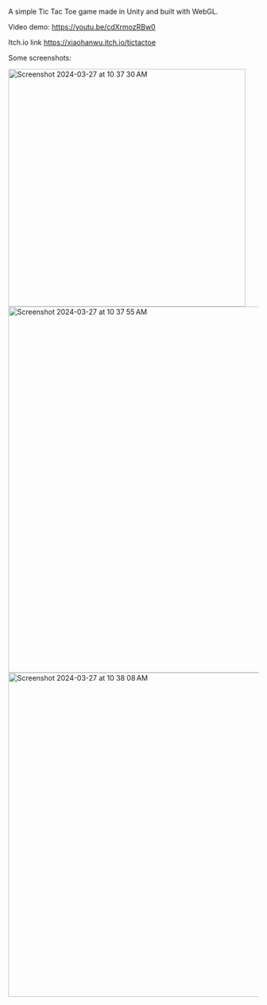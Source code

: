 A simple Tic Tac Toe game made in Unity and built with WebGL.

Video demo:
https://youtu.be/cdXrmozRBw0

Itch.io link https://xiaohanwu.itch.io/tictactoe

Some screenshots:

<img width="477" alt="Screenshot 2024-03-27 at 10 37 30 AM" src="https://github.com/xiaohanzai/TicTacToe/assets/30164085/b530f714-c7e5-40ef-b62d-cf724a25088d">
<img width="735" alt="Screenshot 2024-03-27 at 10 37 55 AM" src="https://github.com/xiaohanzai/TicTacToe/assets/30164085/96ea8cf6-9eb7-4846-9d9e-45b405a53713">
<img width="651" alt="Screenshot 2024-03-27 at 10 38 08 AM" src="https://github.com/xiaohanzai/TicTacToe/assets/30164085/a50b8efc-12cc-4a2e-b6e6-5c9e9da3737f">
